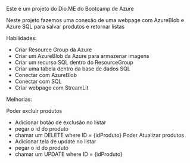 Este é um projeto do Dio.ME do Bootcamp de Azure

Neste projeto fazemos uma conexão de uma webpage com AzureBlob e Azure SQL para salvar produtos e retornar listas

Habilidades:

 - Criar Resource Group da Azure
 - Criar um AzureBlob da Azure para armazenar imagens
 - Criar um recurso SQL dentro do ResourceGroup
 - Criar uma tabela dentro da base de dados SQL
 - Conectar com AzureBlob
 - Conectar com SQL
 - Criar webpage com StreamLit

   
Melhorias:

  Poder excluir produtos
  - Adicionar botão de exclusão no listar
  - pegar o id do produto
  - chamar um DELETE where ID = {idProduto}
  Poder Atualizar produtos
  - Adicionar tela de update no listar
  - pegar o id do produto
  - chamar um UPDATE where ID = {idProduto}
